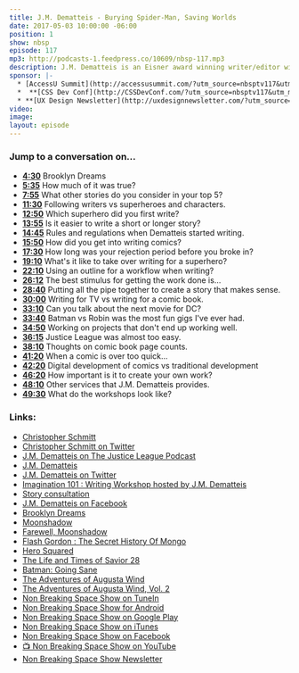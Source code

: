 ```yaml
---
title: J.M. Dematteis - Burying Spider-Man, Saving Worlds
date: 2017-05-03 10:00:00 -06:00
position: 1
show: nbsp
episode: 117
mp3: http://podcasts-1.feedpress.co/10609/nbsp-117.mp3
description: J.M. Dematteis is an Eisner award winning writer/editor with more than thirty years experience in comic books, graphic novels, television, film and prose. He stops by the show to talk about his process, how things have changed in comics over the years, and the services he provides to help other writers.
sponsor: |-
  * [AccessU Summit](http://accessusummit.com/?utm_source=nbsptv117&utm_medium=podcast&utm_campaign=accessusummit2017) is a virtual conference on digital accessibility techniques and policies taking place online on May 18th. Early bird tickets now on sale at [AccessUSummit.com](http://accessusummit.com/?utm_source=nbsptv117&utm_medium=podcast&utm_campaign=accessusummit2017).
  *  **[CSS Dev Conf](http://CSSDevConf.com/?utm_source=nbsptv117&utm_medium=podcast&utm_campaign=cssdevconf2017)** — Conference dedicated to CSS and its super friend technologies like JavaScript, Sass, NPM, and more. A limited supply of Early Bird Tickets now on sale. [Register now!](http://CSSDevConf.com/?utm_source=nbsptv117&utm_medium=podcast&utm_campaign=cssdevconf2017)
  * **[UX Design Newsletter](http://uxdesignnewsletter.com/?utm_source=nbsptv117&utm_medium=podcast&utm_campaign=uxdesignnewsletter)** — A weekly free newsletter containing a collection of tutorials, articles, and videos about front-end design and development, plus tips on how to bring better engagement to the multi-device world curated by Christopher Schmitt. [Sign up now!](http://uxdesignnewsletter.com/?utm_source=nbsptv117&utm_medium=podcast&utm_campaign=uxdesignnewsletter)
video:
image:
layout: episode
---
```


### Jump to a conversation on...


* **[4:30](#t=4:30)** Brooklyn Dreams
* **[5:35](#t=5:35)** How much of it was true?
* **[7:55](#t=7:55)** What other stories do you consider in your top 5?
* **[11:30](#t=11:30)** Following writers vs superheroes and characters.
* **[12:50](#t=12:50)** Which superhero did you first write?
* **[13:55](#t=13:55)** Is it easier to write a short or longer story?
* **[14:45](#t=14:45)** Rules and regulations when Dematteis started writing.
* **[15:50](#t=15:50)** How did you get into writing comics?
* **[17:30](#t=17:30)** How long was your rejection period before you broke in?
* **[19:10](#t=19:10)** What's it like to take over writing for a superhero?
* **[22:10](#t=22:10)** Using an outline for a workflow when writing?
* **[26:12](#t=26:12)** The best stimulus for getting the work done is...
* **[28:40](#t=28:40)** Putting all the pipe together to create a story that makes sense.
* **[30:00](#t=30:00)** Writing for TV vs writing for a comic book.
* **[33:10](#t=33:10)** Can you talk about the next movie for DC?
* **[33:40](#t=33:40)** Batman vs Robin was the most fun gigs I've ever had.
* **[34:50](#t=34:50)** Working on projects that don't end up working well.
* **[36:15](#t=36:15)** Justice League was almost too easy.
* **[38:10](#t=38:10)** Thoughts on comic book page counts.
* **[41:20](#t=41:20)** When a comic is over too quick...
* **[42:20](#t=42:20)** Digital development of comics vs traditional development
* **[46:20](#t=46:20)** How important is it to create your own work?
* **[48:10](#t=48:10)** Other services that J.M. Dematteis provides.
* **[49:30](#t=49:30)** What do the workshops look like?


### Links:

* [Christopher Schmitt](http://Christopher.org)
* [Christopher Schmitt on Twitter](https://twitter.com/teleject)
* [J.M. Dematteis on The Justice League Podcast](http://fireandwaterpodcast.com/podcast/jli-10z/)
* [J.M. Dematteis](http://www.jmdematteis.com)
* [J.M. Dematteis on Twitter](https://twitter.com/JMDeMatteis)
* [Imagination 101 &#58; Writing Workshop hosted by J.M. Dematteis](http://www.jmdematteis.com/p/workshops_3.html)
* [Story consultation](http://www.jmdematteis.com/p/story-consultation.html)
* [J.M. Dematteis on Facebook](https://www.facebook.com/jmdematteis/)
* [Brooklyn Dreams](https://www.amazon.com/Brooklyn-Dreams-J-M-DeMatteis/dp/1613770804)
* [Moonshadow](https://www.amazon.com/Moonshadow-J-M-DeMatteis/dp/0871355558/)
* [Farewell, Moonshadow](https://www.amazon.com/Farewell-Moonshadow-J-Dematteis/dp/1563892383/)
* [Flash Gordon &#58; The Secret History Of Mongo](https://www.amazon.com/Flash-Gordon-Secret-History-Mongo/dp/0956125948)
* [Hero Squared](https://www.amazon.com/Hero-Squared-Omnibus-Keith-Giffen/dp/1608869989/)
* [The Life and Times of Savior 28](http://www.goodreads.com/book/show/6410299-life-and-times-of-savior-28?from_search=true)
* [Batman: Going Sane](https://www.amazon.com/Batman-Going-Sane-J-M-Dematteis/dp/1401218210/)
* [The Adventures of Augusta Wind](https://www.amazon.com/Adventures-Augusta-Wind-J-DeMatteis/dp/161377608X)
* [The Adventures of Augusta Wind, Vol. 2](https://www.amazon.com/Adventures-Augusta-Wind-Vol-Story/dp/1631402498/)
* [Non Breaking Space Show on TuneIn](http://tunein.com/radio/Non-Breaking-Space-Show-p885155/)
* [Non Breaking Space Show for Android](http://subscribeonandroid.com/feeds.goodstuff.fm/nbsp)
* [Non Breaking Space Show on Google Play](https://playmusic.app.goo.gl/?ibi=com.google.PlayMusic&isi=691797987&ius=googleplaymusic&link=https://play.google.com/music/m/Iw5ik6iwalo5vmda5rqyrotdney?t%3DNon_Breaking_Space_Show%26pcampaignid%3DMKT-na-all-co-pr-mu-pod-16)
* [Non Breaking Space Show on iTunes](https://itunes.apple.com/ca/podcast/non-breaking-space-show/id507162981?mt=2&ign-mpt=uo%3D4)
* [Non Breaking Space Show on Facebook](https://www.facebook.com/nbsptv)
* [📺 Non Breaking Space Show on YouTube](https://www.youtube.com/channel/UC--mqA75V3CM8hxId0l7e_g?sub_confirmation=1)
* [Non Breaking Space Show Newsletter](http://newsletter.nonbreakingspace.tv/)
